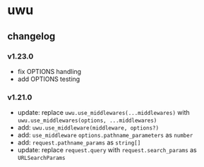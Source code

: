 # uwu

## changelog

### v1.23.0

- fix OPTIONS handling
- add OPTIONS testing

### v1.21.0

- update: replace `uwu.use_middlewares(...middlewares)` with `uwu.use_middlewares(options, ...middlewares)`
- add: `uwu.use_middleware(middleware, options?)`
- add: `use_middleware` `options.pathname_parameters` as `number`
- add: `request.pathname_params` as `string[]`
- update: replace `request.query` with `request.search_params` as `URLSearchParams`